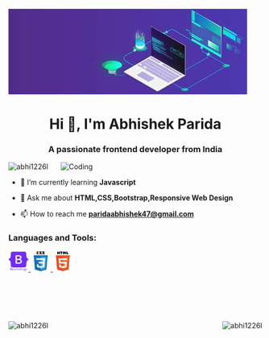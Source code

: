 ![logo](https://github.com/Abhi1226L/Abhi1226L/blob/main/banner.jpg)
<h1 align="center">Hi 👋, I'm Abhishek Parida</h1>
<h3 align="center">A passionate frontend developer from India</h3>
<img align="right" alt="Coding" width="400" src="https://tse3.mm.bing.net/th?id=OIP.LEH5tUEQReWe8Iu-UEV3PgHaFj&pid=Api&P=0&h=220">

<p align="left"> <img src="https://komarev.com/ghpvc/?username=abhi1226l&label=Profile%20views&color=0e75b6&style=flat" alt="abhi1226l" /> </p>

- 🌱 I’m currently learning **Javascript**

- 💬 Ask me about **HTML,CSS,Bootstrap,Responsive Web Design**

- 📫 How to reach me **paridaabhishek47@gmail.com**
<p align="left">
</p>

<h3 align="left">Languages and Tools:</h3>
<p align="left"> <a href="https://getbootstrap.com" target="_blank" rel="noreferrer"> <img src="https://raw.githubusercontent.com/devicons/devicon/master/icons/bootstrap/bootstrap-plain-wordmark.svg" alt="bootstrap" width="40" height="40"/> </a> <a href="https://www.w3schools.com/css/" target="_blank" rel="noreferrer"> <img src="https://raw.githubusercontent.com/devicons/devicon/master/icons/css3/css3-original-wordmark.svg" alt="css3" width="40" height="40"/> </a> <a href="https://www.w3.org/html/" target="_blank" rel="noreferrer"> <img src="https://raw.githubusercontent.com/devicons/devicon/master/icons/html5/html5-original-wordmark.svg" alt="html5" width="40" height="40"/> </a> </p>
<br>
<br>
<br>
<br>
<p><img align="left" src="https://github-readme-stats.vercel.app/api/top-langs?username=abhi1226l&show_icons=true&locale=en&layout=compact" alt="abhi1226l" /></p>
<p><img align="right" src="https://github-readme-streak-stats.herokuapp.com/?user=abhi1226l&" alt="abhi1226l" /></p>
